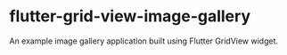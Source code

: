 # flutter-grid-view-image-gallery
An example image gallery application built using Flutter GridView widget.
